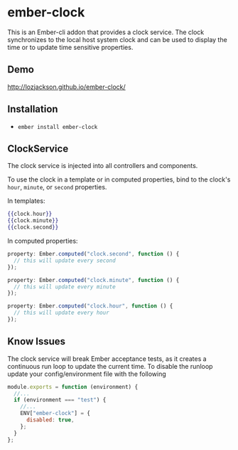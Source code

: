 # ember-clock

This is an Ember-cli addon that provides a clock service. The clock synchronizes to
the local host system clock and can be used to display the time or to update time
sensitive properties.

## Demo

http://lozjackson.github.io/ember-clock/

## Installation

- `ember install ember-clock`

## ClockService

The clock service is injected into all controllers and components.

To use the clock in a template or in computed properties, bind to the clock's
`hour`, `minute`, or `second` properties.

In templates:

```hbs
{{clock.hour}}
{{clock.minute}}
{{clock.second}}
```

In computed properties:

```js
property: Ember.computed("clock.second", function () {
  // this will update every second
});
```

```js
property: Ember.computed("clock.minute", function () {
  // this will update every minute
});
```

```js
property: Ember.computed("clock.hour", function () {
  // this will update every hour
});
```

## Know Issues

The clock service will break Ember acceptance tests, as it creates a continuous run loop to update the current time. To disable the runloop update your config/environment file with the following

```js
module.exports = function (environment) {
  //...
  if (environment === "test") {
    //...
    ENV["ember-clock"] = {
      disabled: true,
    };
  }
};
```
